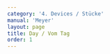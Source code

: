 ```yaml
---
category: '4. Devices / Stücke'
manual: 'Meyer'
layout: page
title: Day / Vom Tag
order: 1
---
```


<link rel="import" href="/bower_components/polymer/polymer.html">
<link rel="import" href="shared-styles.html">

<dom-module id="{{ page.url | split:'/' | last | remove: '.html' }}-element">
  <template>
    <style include="shared-styles">
      :host {
        display: block;

        padding: 10px;
      }
    </style>

    <div class="card">

      <h1>{{ page.title }}</h1>

      <h2>First Device</h2>
      <blockquote><p>And firstly when you come before your opponent and, while striking out or otherwise pulling your sword back (to downstrike) to bring it high above you, he strikes just then to your left at your head, then burst full away from his strike against his left and somewhat toward him, and strike with an outward flat against his incoming strike to meet his sword strongly on the strong so that the forward part of your blade will swing inward over his sword to his head, which is then certainly hit. When you slash at the same time as him and your sword comes to be over his, to hit or not on his strike, then twitch your sword off over yourself again, and strike diagonally upward from below to his right arm, in this strike step out with your left foot full against his right side and arc yourself with your head fully behind your sword’s blade, from there nimbly twitch again upward and flit the short edge to his left ear, if you see that he will wipe against this, then don’t let the impact fail or flow off, but soon cross your hands in the air (the right over the left) and slash him with the short edge deep to his right ear and then traverse over and pull out. Mark here when he would nimbly follow after the Understrike just taught and thus would be hard onto the Vom-Tag so that you can’t come to flow off, then pay attention just then if he would twitch off from your sword, then follow after him with a cut to the arm.</p></blockquote>


      <h2>Second Device</h2>
      <blockquote><p>However if he strikes at your left from below, then step quickly out to his left and strike with the long edge onto the strong of his sword, as soon as your sword moves or glides on his, twitch your sword high above yourself again and slash down with the short edge quickly and deeply to his left ear while stepping forward out to his left, he will then want to rush to displace and then drive above against it, so then strike nimbly with the long edge over again to his right ear and in this slashover step full against his right like before, yet stay with the cross high over your head, and mark as soon as he slashes over then fall further with a cut to his arm, if he is not hurt by this but would evade your work, then follow after him (staying on his arm), and when he makes the smallest extraction, then let fly to another opening and strike him away from you.
      However if he strikes at your left from below, then step quickly out to his left and strike with the long edge onto the strong of his sword, as soon as your sword moves or glides on his, twitch your sword high above yourself again and slash down with the short edge quickly and deeply to his left ear while stepping forward out to his left, he will then want to rush to displace and then drive above against it, so then strike nimbly with the long edge over again to his right ear and in this slashover step full against his right like before,
      yet stay with the cross high over your head, and mark as soon as he slashes over then fall further with a cut to his arm, if he is not hurt by this but would evade your work, then follow after him (staying on his arm), and when he makes the smallest extraction, then let fly to another opening and strike him away from you.</p></blockquote>

      <h2>Third Device</h2>
      <blockquote><p>However, if he strikes to your right as you come to be in the High Guard, then step nimbly with your left foot to his right out of his strike, and at the same time fall from above with the long edge onto the strong of his sword and, just as you fall on his sword, thrust your pommel under your right arm, so that you slash at his head with crossed hands fully over or near his sword, if he drives above against your right then let the half edge nearly flow off and step under it full out to his left side, and strike with the long edge directly to his head from above, but twitch nimbly upward again and slash with a traverse from below to his left ear with an off set with your left foot, and then strike him away from you.</p></blockquote>

      <h2>Fourth Device</h2>
      <blockquote><p>Mark in Pre-Fencing when you have come to hold your sword high above in the guard of the Vom-Tag to beware that he not then rush to strike, so that you can stay in the Before, cross your hands over your head, (the right over the left) so that it appears as if you would stab to his face, step under this toward him with your right foot and twitch your sword then to your left over your head and strike him thus with the short edge through a crafty traverse from your right to his left ear, twitch nimbly back off again and drive against his lower right opening with a long traverse, let it not stay but twitch above you again in the same flight and let the third flow off deep to his left ear with the short edge, and slash the short edge again with crossed hands into to his right ear, as soon as this hits, step back with the left foot and strike with the long edge from below to his left arm to be as shown by the figure fighting against the right in the left background of illustration G above, mark here when you step off in this Understrike if he would strike to your lower left opening, then step to him with your left foot and fall with crossed hands and the short edge onto his sword, strike him thus an Understrike as shown in the other figure fighting against the right in the just considered picture. Now mark further just as he then pulls his sword over himself again, then pull your sword with crossed hands full to your left and, just as he slashes again, take his oncoming strike from your left against his right with your outward flat, high traverse out strongly so that your sword flies overhead in full flight and your hands cross over each other in the air while your sword flies, then step full against his right, but still keep your hands high and let the half edge flow off in a twitch near his right ear (as this hits or grazes), and just then strike long with an off step. I have described this part in particular as still many good moves can be taken and be fought from here, therefore you should learn not just this alone, but think forward with diligence. Thus I will describe yet another part with a different start.</p></blockquote>

      <img class="card-image" src="/manuals/meyer/images/Meyer_1570_Longsword_G.jpg">

      <h2>Fifth Device</h2>
      <blockquote><p>In the pre-fencing when you come into the Vom-Tag or High Guard, then let your blade sink down in front of you, as before, to your left side, and twitch over your head, step and strike a high traversing Middle Strike with the long edge against his left to his neck or throat, as soon as he withdraws, then twitch again over the head, and strike a second high Middle Strike traversing from your left against his right, again at his throat, as soon as it glides then strike the third, a high strike with the long edge direct from above. These three strikes shall go from one to another in a nimble flight. If you want more room then raise your pommel above to your left side, twitch thus overhead, and take your flat or short edge near your left from below through to his right against your right in a wrench out above him, so that your blade again flies over in the air, and strike with the half edge from above down with crossed hands feinting over near his right ear, you can reach further with the short edge by stepping ahead, thus let it engage and strike a strong wrath strike to his left side and following strike away from him. This is indeed a serious and strong sequence in that, since you have the Before, he can only defend.</p></blockquote>

      <h2>Breaking the Vom-Tag</h2>
      <blockquote><p>If you are aware that after striking outward one can, in a little flight up over the head, stay in the Guard of the Vom-Tag, then come in the pre-fencing into the Guard of the Key, from there raise both hands thus crosswise over your head, and at the same time step to him with your right foot, and while stepping strike with the short edge near your right thigh strongly from below through your opponent’s Vertex line up above you, so that the sword is above your head, flying off with an upstrike from your left to your right, keep your hands high in the displacement, just as it connects then step nimbly with your right foot to his left and strike with the short edge in a swing to his left ear. From there upstrike twice with a walk, follow the slash with a traverse to his right ear, and just then step at the same time with your right foot backward to your left, thus the Traverse goes deeper. When this happens you can strike as soon as he does.</p></blockquote>

    </div>
  </template>

  <script>
    Polymer({
      is: '{{ page.url | split:'/' | last | remove: '.html' }}-element',
    });
  </script>
</dom-module>